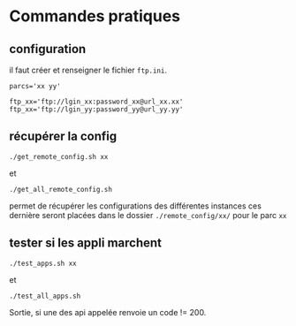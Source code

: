 # Commandes pratiques

## configuration

il faut créer et renseigner le fichier `ftp.ini`.
```
parcs='xx yy'

ftp_xx='ftp://lgin_xx:password_xx@url_xx.xx'
ftp_xx='ftp://lgin_yy:password_yy@url_yy.yy'

```

## récupérer la config

```
./get_remote_config.sh xx
```

et

```
./get_all_remote_config.sh
```

permet de récupérer les configurations des différentes instances
ces dernière seront placées dans le dossier `./remote_config/xx/` pour le parc `xx`

## tester si les appli marchent

```
./test_apps.sh xx
```

et

```
./test_all_apps.sh
```

Sortie, si une des api appelée renvoie un code != 200.